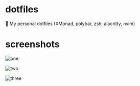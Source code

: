 # dotfiles
📂 My personal dotfiles (XMonad, polybar, zsh, alacritty, nvim)

# screenshots


![one](https://i.ibb.co/YdTXZFS/unknown-64.png)


![two](https://i.ibb.co/6BNXBby/unknown-87.png)


![three](https://i.ibb.co/cxzG8Ry/unknown-66.png)
